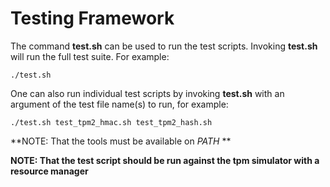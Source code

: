 # Testing Framework

The command **test.sh** can be used to run the test scripts. Invoking
**test.sh** will run the full test suite. For example:

```
./test.sh
```

One can also run individual test scripts by invoking **test.sh** with an
argument of the test file name(s) to run, for example:

```
./test.sh test_tpm2_hmac.sh test_tpm2_hash.sh
```

**NOTE: That the tools must be available on *PATH* **

**NOTE: That the test script should be run against the tpm simulator with a resource manager**
